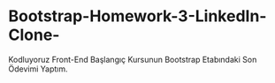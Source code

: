 # Bootstrap-Homework-3-LinkedIn-Clone-
Kodluyoruz Front-End Başlangıç Kursunun Bootstrap Etabındaki Son Ödevimi Yaptım.
